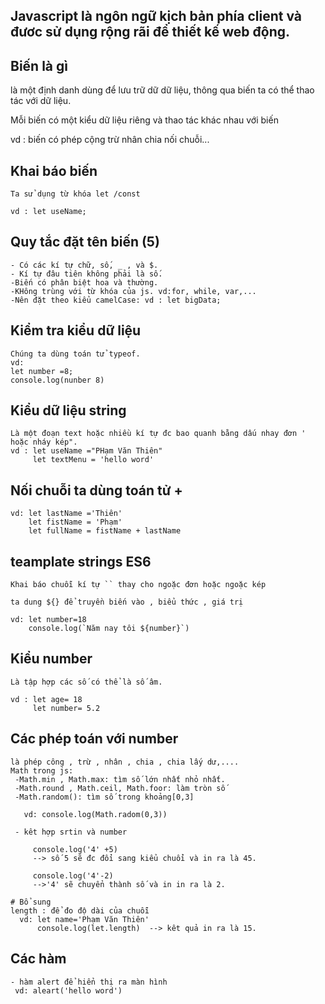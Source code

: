 ## Javascript là ngôn ngữ kịch bản phía client và đươc sử dụng rộng rãi để thiết kế web động.


## Biến là gì
   là một định danh dùng để lưu trữ dữ dữ liệu, thông qua biến ta có thể thao tác với dữ liệu.
  
  
  Mỗi biến có một kiểu dữ liệu riêng và thao tác khác nhau với biến

  vd : biến có phép cộng trừ nhân chia nối chuỗi...

## Khai báo biến
    Ta sử dụng từ khóa let /const

    vd : let useName;



## Quy tắc đặt tên biến (5)

    - Có các kí tự chữ, số, _ , và $.
    - Kí tự đâu tiên không phải là số.
    -Biến có phân biệt hoa và thường.
    -KHông trùng với từ khóa của js. vd:for, while, var,...
    -Nên đặt theo kiểu camelCase: vd : let bigData;



## Kiểm tra kiểu dữ liệu 
    Chúng ta dùng toán tử typeof.
    vd: 
    let number =8;
    console.log(nunber 8)

## Kiểu dữ liệu string
    Là một đoạn text hoặc nhiều kí tự đc bao quanh bằng dấu nhay đơn ' hoặc nháy kép".
    vd : let useName ="PHạm Văn Thiên"
         let textMenu = 'hello word'

## Nối chuỗi ta dùng toán tử +

    vd: let lastName ='Thiên'         
        let fistName = 'Phạm'
        let fullName = fistName + lastName


## teamplate strings ES6

    Khai báo chuỗi kí tự `` thay cho ngoặc đơn hoặc ngoặc kép

    ta dung ${} để truyền biến vào , biểu thức , giá trị

    vd: let number=18
        console.log(`Năm nay tôi ${number}`)


## Kiểu number

    Là tập hợp các số có thể là số âm.

    vd : let age= 18
         let number= 5.2


## Các phép toán với number 
    là phép công , trừ , nhân , chia , chia lấy dư,....
    Math trong js:
     -Math.min , Math.max: tìm số lớn nhất nhỏ nhất.
     -Math.round , Math.ceil, Math.foor: làm tròn số
     -Math.random(): tìm số trong khoảng[0,3]
       
       vd: console.log(Math.radom(0,3))
     
     - kêt hợp srtin và number
         
         console.log('4' +5)
         --> số 5 sẽ đc đổi sang kiểu chuổi và in ra là 45.

         console.log('4'-2)
         -->'4' sẽ chuyển thành số và in in ra là 2.

    # Bổ sung
    length : để đo độ dài của chuỗi
      vd: let name='Phạm Văn Thiên'
          console.log(let.length)  --> kêt quả in ra là 15.
        
## Các hàm 

    - hàm alert để hiển thị ra màn hình
     vd: aleart('hello word')

    